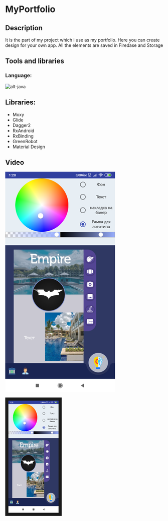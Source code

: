 # MyPortfolio
## Description
  It is the part of my project which i use as my portfolio. Here you can create design for your own app. All the elements are saved in Firedase and Storage
  
## Tools and libraries
### Language:
![alt-java](https://sdtimes.com/wp-content/uploads/2018/09/Java-logo-490x301.jpg "JAVA")

## Libraries:
* Moxy
* Glide
* Dagger2
* RxAndroid
* RxBinding
* GreenRobot
* Material Design

## Video
[![ALT-vido](https://github.com/FriedrichMykola/MyPortfolio/blob/master/image.png?raw=true)](https://www.youtube.com/watch?v=mIxi6ZiTrJo)

<a href="https://www.youtube.com/watch?v=mIxi6ZiTrJo" target="_blank"><img src="https://github.com/FriedrichMykola/MyPortfolio/blob/master/image.png?raw=true" 
alt="ALT-ТЕКСТ ИЗОБРАЖЕНИЯ" width="160" height="356" border="10" /></a>
